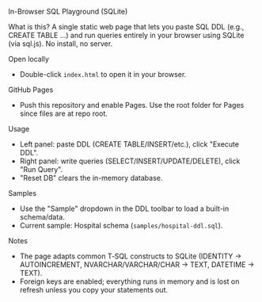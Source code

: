 In-Browser SQL Playground (SQLite)

What is this?
A single static web page that lets you paste SQL DDL (e.g., CREATE TABLE ...) and run queries entirely in your browser using SQLite (via sql.js). No install, no server.

Open locally
- Double-click `index.html` to open it in your browser.

GitHub Pages
- Push this repository and enable Pages. Use the root folder for Pages since files are at repo root.

Usage
- Left panel: paste DDL (CREATE TABLE/INSERT/etc.), click "Execute DDL".
- Right panel: write queries (SELECT/INSERT/UPDATE/DELETE), click "Run Query".
- "Reset DB" clears the in-memory database.

Samples
- Use the "Sample" dropdown in the DDL toolbar to load a built-in schema/data.
- Current sample: Hospital schema (`samples/hospital-ddl.sql`).

Notes
- The page adapts common T‑SQL constructs to SQLite (IDENTITY → AUTOINCREMENT, NVARCHAR/VARCHAR/CHAR → TEXT, DATETIME → TEXT).
- Foreign keys are enabled; everything runs in memory and is lost on refresh unless you copy your statements out.



